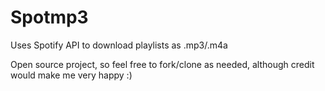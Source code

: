 # Spotmp3
Uses Spotify API to download playlists as .mp3/.m4a

Open source project, so feel free to fork/clone as needed, although credit would make me very happy :)
